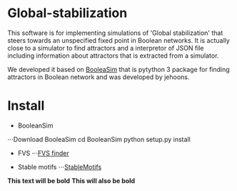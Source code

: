 # Global-stabilization
This software is for implementing simulations of 'Global stabilization' that steers towards an unspecified fixed point in Boolean networks. It is actually close to a simulator to find attractors and a interpretor of JSON file including information about attractors that is extracted from a simulator.

We developed it based on [BooleaSim](https://github.com/jehoons/BooleanSim) that is pytython 3 package for finding attractors in Boolean network and was developed by jehoons.

# Install
* BooleanSim

⋅⋅⋅Download BooleaSim
cd BooleanSim 
python setup.py install 

* FVS
⋅⋅⋅[FVS finder](https://github.com/needleworm/fvs)

* Stable motifs
⋅⋅⋅[StableMotifs](https://github.com/jgtz/StableMotifs)

**This text will be bold**
__This will also be bold__
